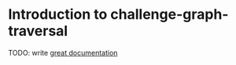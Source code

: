 # Introduction to challenge-graph-traversal

TODO: write [great documentation](http://jacobian.org/writing/what-to-write/)
